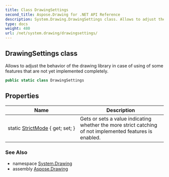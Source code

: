 ```yaml
---
title: Class DrawingSettings
second_title: Aspose.Drawing for .NET API Reference
description: System.Drawing.DrawingSettings class. Allows to adjust the behavior of the drawing library in case of using of some features that are not yet implemented completely
type: docs
weight: 480
url: /net/system.drawing/drawingsettings/
---
```

## DrawingSettings class

Allows to adjust the behavior of the drawing library in case of using of some features that are not yet implemented completely.

```csharp
public static class DrawingSettings
```

## Properties

| Name | Description |
| --- | --- |
| static [StrictMode](../../system.drawing/drawingsettings/strictmode/) { get; set; } | Gets or sets a value indicating whether the more strict catching of not implemented features is enabled. |

### See Also

* namespace [System.Drawing](../../system.drawing/)
* assembly [Aspose.Drawing](../../)


